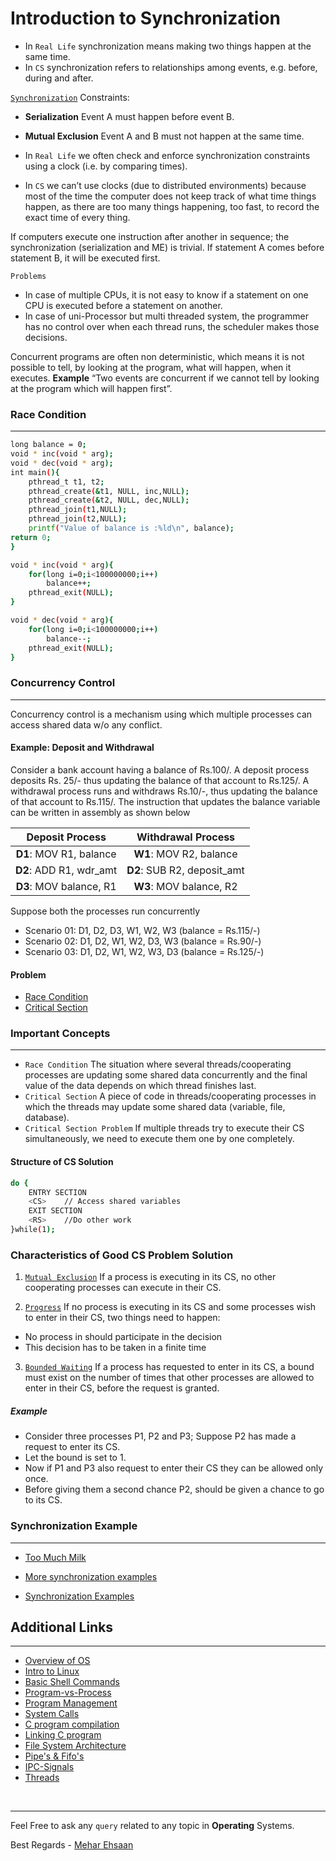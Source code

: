 # Introduction to Synchronization

- In `Real Life` synchronization means making two things
happen at the same time.
- In `CS` synchronization refers to relationships among
events, e.g. before, during and after.

[`Synchronization`](https://en.wikipedia.org/wiki/Synchronization_(computer_science)) Constraints:

- **Serialization** Event A must happen before event B.
- **Mutual Exclusion** Event A and B must not happen at the
same time.

- In `Real Life` we often check and enforce synchronization
constraints using a clock (i.e. by comparing times).
- In `CS` we can’t use clocks (due to distributed
environments) because most of the time the computer does
not keep track of what time things happen, as there are too
many things happening, too fast, to record the exact time
of every thing.

If computers execute one instruction after another in
sequence; the synchronization (serialization and ME) is
trivial. If statement A comes before statement B, it will be
executed first.

`Problems`

- In case of multiple CPUs, it is not easy to know if a
statement on one CPU is executed before a statement
on another.
- In case of uni-Processor but multi threaded system, the
programmer has no control over when each thread runs,
the scheduler makes those decisions.

Concurrent programs are often non deterministic, which
means it is not possible to tell, by looking at the program,
what will happen, when it executes.
**Example**
    “Two events are concurrent if we cannot tell by looking at the program which will happen first”.

### Race Condition

---

```bash
long balance = 0;
void * inc(void * arg);
void * dec(void * arg);
int main(){
    pthread_t t1, t2;
    pthread_create(&t1, NULL, inc,NULL);
    pthread_create(&t2, NULL, dec,NULL);
    pthread_join(t1,NULL);
    pthread_join(t2,NULL);
    printf("Value of balance is :%ld\n", balance);
return 0;
}

void * inc(void * arg){
    for(long i=0;i<100000000;i++)
        balance++;
    pthread_exit(NULL);
}

void * dec(void * arg){
    for(long i=0;i<100000000;i++)
        balance--;
    pthread_exit(NULL);
}
```

### Concurrency Control

---

Concurrency control is a mechanism using which
multiple processes can access shared data w/o
any conflict.

#### Example: Deposit and Withdrawal

Consider a bank account having a balance of Rs.100/. A deposit
process deposits Rs. 25/- thus updating the balance of that account to
Rs.125/. A withdrawal process runs and withdraws Rs.10/-, thus
updating the balance of that account to Rs.115/. The instruction that
updates the balance variable can be written in assembly as shown
below

| Deposit Process         | Withdrawal Process |
|:-----------------------:|:------------------:|
| **D1**: MOV R1, balance | **W1**: MOV R2, balance |
| **D2**: ADD R1, wdr_amt | **D2**: SUB R2, deposit_amt |
| **D3**: MOV balance, R1 | **W3**: MOV balance, R2 |

Suppose both the processes run concurrently

- Scenario 01: D1, D2, D3, W1, W2, W3 (balance = Rs.115/-)
- Scenario 02: D1, D2, W1, W2, D3, W3 (balance = Rs.90/-)
- Scenario 03: D1, D2, W1, W2, W3, D3 (balance = Rs.125/-)

#### Problem

- [Race Condition](https://cloudxlab.com/blog/race-condition-and-deadlock/)
- [Critical Section](https://www.scaler.com/topics/critical-section-in-os/)

### Important Concepts

---

- `Race Condition` The situation where several
threads/cooperating processes are updating some
shared data concurrently and the final value of the
data depends on which thread finishes last.
- `Critical Section` A piece of code in
threads/cooperating processes in which the
threads may update some shared data (variable,
file, database).
- `Critical Section Problem` If multiple threads
try to execute their CS simultaneously, we need to
execute them one by one completely.

#### Structure of CS Solution

```bash
do {
    ENTRY SECTION
    <CS>    // Access shared variables
    EXIT SECTION
    <RS>    //Do other work
}while(1);
```

### Characteristics of Good CS Problem Solution

1. [`Mutual Exclusion`](https://www.scaler.com/topics/mutual-exclusion-in-os/) If a process is executing in
its CS, no other cooperating processes can
execute in their CS.

2. [`Progress`](https://www.geeksforgeeks.org/progress-of-a-process/) If no process is executing in its CS
and some processes wish to enter in their CS, two
things need to happen:

- No process in <RS> should participate in the
decision
- This decision has to be taken in a finite time

3. [`Bounded Waiting`](https://stackoverflow.com/questions/33143779/what-is-progress-and-bounded-waiting-in-critical-section#:~:text=Bounded%20Waiting%3A%20After%20a%20process,this%20process's%20request%20is%20granted.) If a process has
requested to enter in its CS, a bound must
exist on the number of times that other
processes are allowed to enter in their CS,
before the request is granted.

##### **Example**

- Consider three processes P1, P2 and P3; Suppose P2
has made a request to enter its CS.
- Let the bound is set to 1.
- Now if P1 and P3 also request to enter their CS they
can be allowed only once.
- Before giving them a second chance P2, should be
given a chance to go to its CS.

### Synchronization Example

---

- [Too Much Milk](https://web.stanford.edu/~ouster/cgi-bin/cs140-winter16/lecture.php?topic=concurrency)

- [More synchronization examples](https://users.cs.duke.edu/~chase/systems/sync-examples.html)

- [Synchronization Examples](https://docs.evolveum.com/midpoint/reference/synchronization/examples/)

## Additional Links

---

- [Overview of OS](https://github.com/meharehsaan/operating-system/tree/master/overview)
- [Intro to Linux](https://github.com/meharehsaan/operating-system/tree/master/introduction-to-linux)
- [Basic Shell Commands](https://github.com/meharehsaan/operating-system/tree/master/basic-shell-commands)
- [Program-vs-Process](https://github.com/meharehsaan/operating-system/tree/master/program-vs-process)
- [Program Management](https://github.com/meharehsaan/operating-system/tree/master/process-managment)
- [System Calls](https://github.com/meharehsaan/system-programming/tree/master/system-calls)
- [C program compilation](https://github.com/meharehsaan/system-programming/tree/master/c-compilation)
- [Linking C program](https://github.com/meharehsaan/system-programming/tree/master/linking)
- [File System Architecture](https://github.com/meharehsaan/system-programming/tree/master/filesystem-architecture)
- [Pipe's & Fifo's](https://github.com/meharehsaan/system-programming/tree/master/pipes)
- [IPC-Signals](https://github.com/meharehsaan/system-programming/tree/master/IPC-Signals)
- [Threads](https://github.com/meharehsaan/operating-system/blob/master/threads/README.md)

<br>

---

Feel Free to ask any `query` related to any topic in **Operating** Systems.

Best Regards - [Mehar Ehsaan](github.com/meharehsaan)
